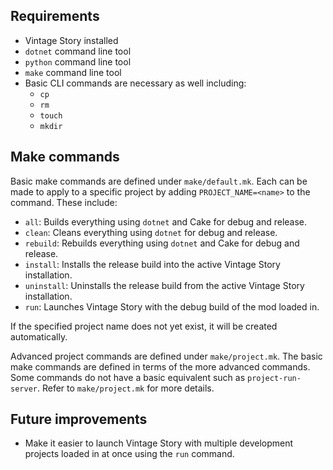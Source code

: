 ## Requirements
- Vintage Story installed
- `dotnet` command line tool
- `python` command line tool
- `make` command line tool
- Basic CLI commands are necessary as well including:
    - `cp`
    - `rm`
    - `touch`
    - `mkdir`

## Make commands
Basic make commands are defined under `make/default.mk`. Each can be made
to apply to a specific project by adding `PROJECT_NAME=<name>` to the command.
These include:
- `all`: Builds everything using `dotnet` and Cake for debug and release.
- `clean`: Cleans everything using `dotnet` for debug and release.
- `rebuild`: Rebuilds everything using `dotnet` and Cake for debug and release.
- `install`: Installs the release build into the active Vintage Story installation.
- `uninstall`: Uninstalls the release build from the active Vintage Story installation.
- `run`: Launches Vintage Story with the debug build of the mod loaded in.

If the specified project name does not yet exist, it will be created
automatically.

Advanced project commands are defined under `make/project.mk`. The basic
make commands are defined in terms of the more advanced commands. Some
commands do not have a basic equivalent such as `project-run-server`. Refer
to `make/project.mk` for more details.

## Future improvements
- Make it easier to launch Vintage Story with multiple development projects
loaded in at once using the `run` command.